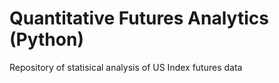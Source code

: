 # Quantitative Futures Analytics (Python)

Repository of statisical analysis of US Index futures data
